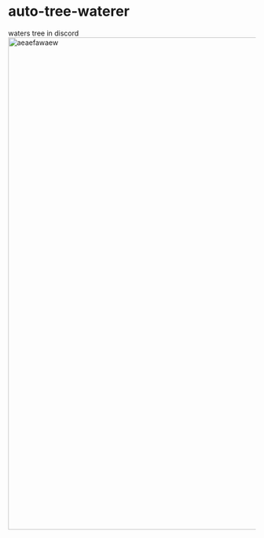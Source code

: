 # auto-tree-waterer
waters tree in discord <br/>
<img alt="aeaefawaew" src="https://cdn.discordapp.com/attachments/593461803439095828/1301316304686288917/gew.png?ex=672408c0&is=6722b740&hm=9223fc76650d79d896137fafe1b8123fa9c8c772297c2e17230f4b1fba6ebaaa&" width="1000px"/>
